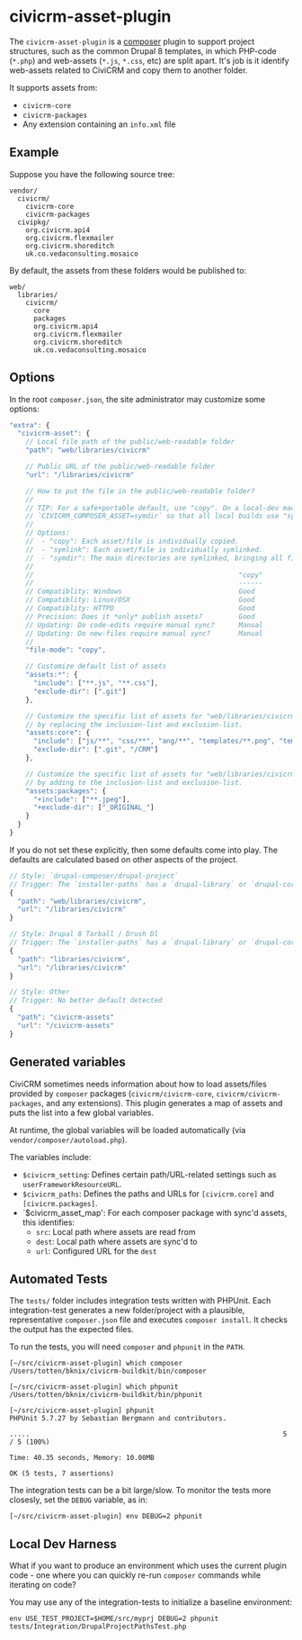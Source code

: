 # civicrm-asset-plugin

The `civicrm-asset-plugin` is a [composer](https://getcomposer.org/) plugin
to support project structures, such as the common Drupal 8 templates, in
which PHP-code (`*.php`) and web-assets (`*.js`, `*.css`, etc) are split
apart.  It's job is it identify web-assets related to CiviCRM and copy them
to another folder.

It supports assets from:

* `civicrm-core`
* `civicrm-packages`
* Any extension containing an `info.xml` file

## Example

Suppose you have the following source tree:

```
vendor/
  civicrm/
    civicrm-core
    civicrm-packages
  civipkg/
    org.civicrm.api4
    org.civicrm.flexmailer
    org.civicrm.shoreditch
    uk.co.vedaconsulting.mosaico
```

By default, the assets from these folders would be published to:

```
web/
  libraries/
    civicrm/
      core
      packages
      org.civicrm.api4
      org.civicrm.flexmailer
      org.civicrm.shoreditch
      uk.co.vedaconsulting.mosaico
```

## Options

In the root `composer.json`,  the site administrator may customize some
options:

```js
"extra": {
  "civicrm-asset": {
    // Local file path of the public/web-readable folder
    "path": "web/libraries/civicrm"

    // Public URL of the public/web-readable folder
    "url": "/libraries/civicrm"

    // How to put the file in the public/web-readable folder?
    //
    // TIP: For a safe+portable default, use "copy". On a local-dev machine, set environment variable
    // `CIVICRM_COMPOSER_ASSET=symdir` so that all local builds use "symdir".
    //
    // Options:
    //  - "copy": Each asset/file is individually copied.
    //  - "symlink": Each asset/file is individually symlinked.
    //  - "symdir": The main directories are symlinked, bringing all files underneath.
    //
    //                                                   "copy"        "symlink"       "symdir"
    //                                                   ------        ---------       --------
    // Compatiblity: Windows                             Good          Poor            Poor
    // Compatiblity: Linux/OSX                           Good          Good            Good
    // Compatiblity: HTTPD                               Good          Depends         Depends
    // Precision: Does it *only* publish assets?         Good          Good            Poor
    // Updating: Do code-edits require manual sync?      Manual        Automatic       Automatic
    // Updating: Do new-files require manual sync?       Manual        Manual          Automatic
    //
    "file-mode": "copy",

    // Customize default list of assets
    "assets:*": {
      "include": ["**.js", "**.css"],
      "exclude-dir": [".git"]
    },

    // Customize the specific list of assets for "web/libraries/civicrm/core"
    // by replacing the inclusion-list and exclusion-list.
    "assets:core": {
      "include": ["js/**", "css/**", "ang/**", "templates/**.png", "templates/**.jpg"],
      "exclude-dir": [".git", "/CRM"]
    },

    // Customize the specific list of assets for "web/libraries/civicrm/packages"
    // by adding to the inclusion-list and exclusion-list.
    "assets:packages": {
      "+include": ["**.jpeg"],
      "+exclude-dir": ["_ORIGINAL_"]
    }
  }
}
```

If you do not set these explicitly, then some defaults come into play. The
defaults are calculated based on other aspects of the project.

```js
// Style: `drupal-composer/drupal-project`
// Trigger: The `installer-paths` has a `drupal-library` or `drupal-core` mapping which uses `web/`
{
  "path": "web/libraries/civicrm",
  "url": "/libraries/civicrm"
}

// Style: Drupal 8 Tarball / Drush Dl
// Trigger: The `installer-paths` has a `drupal-library` or `drupal-core` mapping which does NOT use `web/`
{
  "path": "libraries/civicrm",
  "url": "/libraries/civicrm"
}

// Style: Other
// Trigger: No better default detected
{
  "path": "civicrm-assets"
  "url": "/civicrm-assets"
}
```

## Generated variables

CiviCRM sometimes needs information about how to load assets/files provided by
`composer` packages (`civicrm/civicrm-core`, `civicrm/civicrm-packages`, and any extensions).
This plugin generates a map of assets and puts the list into a few global variables.

At runtime, the global variables will be loaded automatically (via `vendor/composer/autoload.php`).

The variables include:

* `$civicrm_setting`: Defines certain path/URL-related settings such as `userFrameworkResourceURL`.
* `$civicrm_paths`: Defines the paths and URLs for `[civicrm.core]` and `[civicrm.packages]`.
* `$civicrm_asset_map': For each composer package with sync'd assets, this identifies:
    * `src`: Local path where assets are read from
    * `dest`: Local path where assets are sync'd to
    * `url`: Configured URL for the `dest`

## Automated Tests

The `tests/` folder includes integration tests written with PHPUnit.  Each
integration-test generates a new folder/project with a plausible,
representative `composer.json` file and executes `composer install`. It
checks the output has the expected files.

To run the tests, you will need `composer` and `phpunit` in the `PATH`.

```
[~/src/civicrm-asset-plugin] which composer
/Users/totten/bknix/civicrm-buildkit/bin/composer

[~/src/civicrm-asset-plugin] which phpunit
/Users/totten/bknix/civicrm-buildkit/bin/phpunit

[~/src/civicrm-asset-plugin] phpunit
PHPUnit 5.7.27 by Sebastian Bergmann and contributors.

.....                                                               5 / 5 (100%)

Time: 40.35 seconds, Memory: 10.00MB

OK (5 tests, 7 assertions)
```

The integration tests can be a bit large/slow. To monitor the tests more
closesly, set the `DEBUG` variable, as in:

```
[~/src/civicrm-asset-plugin] env DEBUG=2 phpunit
```

## Local Dev Harness

What if you want to produce an environment which uses the current plugin
code - one where you can quickly re-run `composer` commands while
iterating on code?

You may use any of the integration-tests to initialize a baseline
environment:

```
env USE_TEST_PROJECT=$HOME/src/myprj DEBUG=2 phpunit tests/Integration/DrupalProjectPathsTest.php
```
